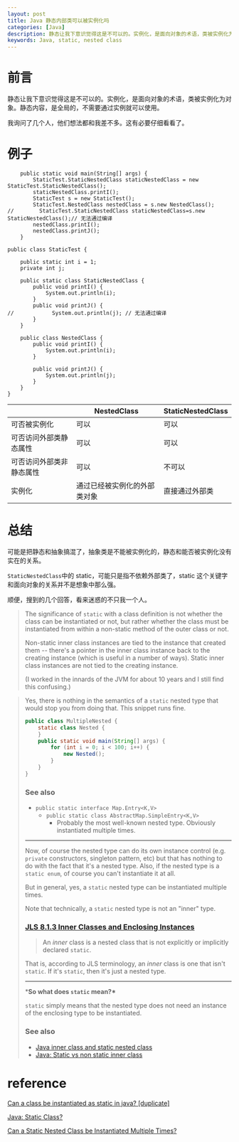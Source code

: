 ```yaml
---
layout: post
title: Java 静态内部类可以被实例化吗
categories: [Java]
description: 静态让我下意识觉得这是不可以的。实例化，是面向对象的术语，类被实例化为对象。静态内容，是全局的，不需要实例化就可以使用，比如常用的一些 util 类，然而，聪明的 Java 有它自己的想法，或者说我理解错了。
keywords: Java, static, nested class
---
```


# 前言

静态让我下意识觉得这是不可以的。实例化，是面向对象的术语，类被实例化为对象。静态内容，是全局的，不需要通过实例就可以使用。

我询问了几个人，他们想法都和我差不多。这有必要仔细看看了。

# 例子

```
    public static void main(String[] args) {
        StaticTest.StaticNestedClass staticNestedClass = new StaticTest.StaticNestedClass();
        staticNestedClass.printI();
        StaticTest s = new StaticTest();
        StaticTest.NestedClass nestedClass = s.new NestedClass();
//        StaticTest.StaticNestedClass staticNestedClass=s.new StaticNestedClass();// 无法通过编译
        nestedClass.printI();
        nestedClass.printJ();
    }
```

```
public class StaticTest {

    public static int i = 1;
    private int j;

    public static class StaticNestedClass {
        public void printI() {
            System.out.println(i);
        }
        public void printJ() {
//            System.out.println(j); // 无法通过编译
        }
    }

    public class NestedClass {
        public void printI() {
            System.out.println(i);
        }

        public void printJ() {
            System.out.println(j);
        }
    }
}

```

|                          | NestedClass                  | StaticNestedClass |
| ------------------------ | ---------------------------- | ----------------- |
| 可否被实例化             | 可以                         | 可以              |
| 可否访问外部类静态属性   | 可以                         | 可以              |
| 可否访问外部类非静态属性 | 可以                         | 不可以            |
| 实例化                   | 通过已经被实例化的外部类对象 | 直接通过外部类    |

# 总结

可能是把静态和抽象搞混了，抽象类是不能被实例化的，静态和能否被实例化没有实在的关系。

`StaticNestedClass`中的 static，可能只是指不依赖外部类了，static 这个关键字和面向对象的关系并不是想象中那么强。

顺便，搜到的几个回答，看来迷惑的不只我一个人。

> The significance of `static` with a class definition is not whether the class can be instantiated or not, but rather whether the class must be instantiated from within a non-static method of the outer class or not.
>
> Non-static inner class instances are tied to the instance that created them -- there's a pointer in the inner class instance back to the creating instance (which is useful in a number of ways). Static inner class instances are not tied to the creating instance.
>
> (I worked in the innards of the JVM for about 10 years and I still find this confusing.)



> Yes, there is nothing in the semantics of a `static` nested type that would stop you from doing that. This snippet runs fine.
>
> ```java
> public class MultipleNested {
>     static class Nested {
>     }
>     public static void main(String[] args) {
>         for (int i = 0; i < 100; i++) {
>             new Nested();
>         }
>     }
> }
> ```
>
> ### See also
>
> - `public static interface Map.Entry<K,V>`
>   - `public static class AbstractMap.SimpleEntry<K,V>`
>     - Probably the most well-known nested type. Obviously instantiated multiple times.
>
> ------
>
> Now, of course the nested type can do its own instance control (e.g. `private` constructors, singleton pattern, etc) but that has nothing to do with the fact that it's a nested type. Also, if the nested type is a `static enum`, of course you can't instantiate it at all.
>
> But in general, yes, a `static` nested type can be instantiated multiple times.
>
> Note that technically, a `static` nested type is not an "inner" type.
>
> ### [JLS 8.1.3 Inner Classes and Enclosing Instances](http://java.sun.com/docs/books/jls/third_edition/html/classes.html#8.1.3)
>
> > An *inner* class is a nested class that is not explicitly or implicitly declared `static`.
>
> That is, according to JLS terminology, an *inner* class is one that isn't `static`. If it's `static`, then it's just a nested type.
>
> ------
>
> ***So what does `static` mean?\***
>
> `static` simply means that the nested type does not need an instance of the enclosing type to be instantiated.
>
> ### See also
>
> - [Java inner class and static nested class](https://stackoverflow.com/questions/70324/java-inner-class-and-static-nested-class)
> - [Java: Static vs non static inner class](https://stackoverflow.com/questions/1353309/java-static-vs-non-static-inner-class)

# reference

[Can a class be instantiated as static in java? [duplicate]](https://stackoverflow.com/questions/13218542/can-a-class-be-instantiated-as-static-in-java)

[Java: Static Class?](https://stackoverflow.com/questions/1844355/java-static-class)

[Can a Static Nested Class be Instantiated Multiple Times?](https://stackoverflow.com/questions/2719536/can-a-static-nested-class-be-instantiated-multiple-times/2719553#2719553)